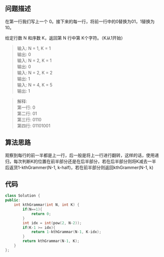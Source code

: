 ## 问题描述
在第一行我们写上一个 0。接下来的每一行，将前一行中的0替换为01，1替换为10。

给定行数 N 和序数 K，返回第 N 行中第 K个字符。（K从1开始）
> 输入: N = 1, K = 1  
输出: 0  
> 输入: N = 2, K = 1  
输出: 0   
> 输入: N = 2, K = 2  
输出: 1  
> 输入: N = 4, K = 5  
输出: 1  

> 解释:  
第一行: 0  
第二行: 01  
第三行: 0110  
第四行: 01101001  

## 算法思路
观察到每行的前一半都是上一行，后一般是将上一行进行翻转，这样的话，使用递归，每次判断K的位置在前半部分还是在后半部分，若在后半部分则将K减去一半后返货1-kthGrammer(N-1, k-half)，若在前半部分则返回kthGrammer(N-1, k)

## 代码
```c++
class Solution {
public:
    int kthGrammar(int N, int K) {
        if(N==1){
            return 0;
        }
        int idx = int(pow(2, N-2));
        if(K-1 >= idx){
            return 1-kthGrammar(N-1, K-idx);
        }
        return kthGrammar(N-1, K);
    }
};
```